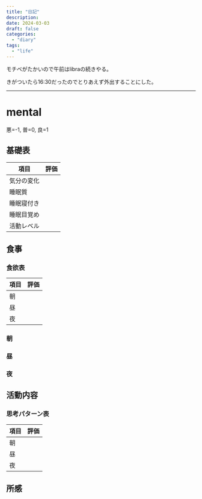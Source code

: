 ```yaml
---
title: "日記"
description:
date: 2024-03-03
draft: false
categories:
  - "diary"
tags:
  - "life"
---
```


モチベがたかいので午前はlibraの続きやる。

きがついたら16:30だったのでとりあえず外出することにした。

---

# mental

悪=-1, 普=0, 良=1

## 基礎表

| 項目       | 評価 |
| ---------- | ---- |
| 気分の変化 |      |
| 睡眠質     |      |
| 睡眠寝付き |      |
| 睡眠目覚め |      |
| 活動レベル |      |

## 食事

### 食欲表

| 項目 | 評価 |
| ---- | ---- |
| 朝   |      |
| 昼   |      |
| 夜   |      |

### 朝

### 昼

### 夜

## 活動内容

### 思考パターン表

| 項目 | 評価 |
| ---- | ---- |
| 朝   |      |
| 昼   |      |
| 夜   |      |

## 所感
